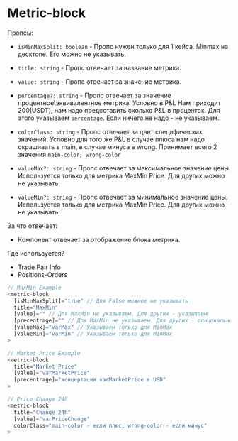 # Metric-block

Пропсы:

- `isMinMaxSplit: boolean` - Пропс нужен только для 1 кейса. Minmax на десктопе. Его можно не указывать.

- `title: string` - Пропс отвечает за название метрика.

- `value: string` - Пропс отвечает за значение метрика.

- `percentage?: string` - Пропс отвечает за значение процентное\эквивалентное метрика. Условно в P&L Нам приходит 200(USDT), нам надо предоставить сколько P&L в процентах. Для этого указываем `percentage`. Если ничего не надо - не указываем.

- `colorClass: string` - Пропс отвечает за цвет специфических значений. Условно для того же P&L в случае плюса нам надо окрашивать в main, в случае минуса в wrong. Принимает всего 2 значения `main-color; wrong-color`

- `valueMax?: string` - Пропс отвечает за максимальное значение цены. Используется только для метрика MaxMin Price. Для других можно не указывать.
- `valueMin?: string` - Пропс отвечает за минимальное значение цены. Используется только для метрика MaxMin Price. Для других можно не указывать.

За что отвечает:

- Компонент отвечает за отображение блока метрика.

Где используется?

- Trade Pair Info
- Positions-Orders

```ts
// MaxMin Example
<metric-block
  [isMinMaxSplit]="true" // Для False можное не указывать
  title="MaxMin"
  [value]="" // Для MaxMin не указываем. Для других - указываем
  [precentrage]="" // Для MaxMin не указываем. Для других - опицонально указываем
  [valueMax]="varMax" // Указываем только для MinMax
  [valueMin]="varMin" // Указываем только для MinMax
>

// Market Price Example
<metric-block
  title="Market Price"
  [value]="varMarketPrice"
  [precentrage]="концертация varMarketPrice в USD"
>

// Price Change 24h
<metric-block
  title="Change 24h"
  [value]="varPriceChange"
  colorClass="main-color - если плюс, wrong-color - если минус"
>
```
